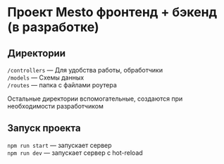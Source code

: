 # Проект Mesto фронтенд + бэкенд (в разработке)

## Директории

`/controllers` — Для удобства работы, обработчики  
`/models` — Схемы данных  
`/routes` — папка с файлами роутера  
  
Остальные директории вспомогательные, создаются при необходимости разработчиком

## Запуск проекта

`npm run start` — запускает сервер   
`npm run dev` — запускает сервер с hot-reload


